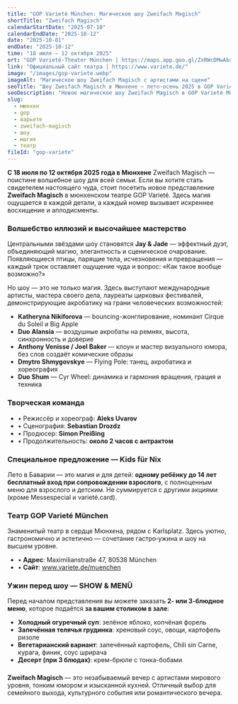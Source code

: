```yaml
---
title: "GOP Varieté München: Магическое шоу Zweifach Magisch"
shortTitle: "Zweifach Magisch"
calendarStartDate: "2025-07-18"
calendarEndDate: "2025-10-12"
date: "2025-10-01"
endDate: "2025-10-12"
time: "18 июля – 12 октября 2025"
ort: "GOP Varieté-Theater München | https://maps.app.goo.gl/ZxRWcDMwAbaqQPsm8"
link: "Официальный сайт театра | https://www.variete.de/"
image: "/images/gop-variete.webp"
imageAlt: "Магическое шоу Zweifach Magisch с артистами на сцене"
seoTitle: "Шоу Zweifach Magisch в Мюнхене — лето‑осень 2025 в GOP Varieté"
seoDescription: "Новое магическое шоу Zweifach Magisch в GOP Varieté München: иллюзии, акробатика, юмор и гастрономия. Условия, программа, билетная информация."
slug:
  - мюнхен
  - gop
  - варьете
  - zweifach-magisch
  - шоу
  - магия
  - театр
fileId: "gop-variete"
---
```


**С 18 июля по 12 октября 2025 года в Мюнхене**  Zweifach Magisch — поистине волшебное шоу для всей семьи. Если вы хотите стать свидетелем настоящего чуда, стоит посетить новое представление **Zweifach Magisch** в мюнхенском театре GOP Varieté. Здесь магия ощущается в каждой детали, а каждый номер вызывает искреннее восхищение и аплодисменты.

### Волшебство иллюзий и высочайшее мастерство

Центральными звёздами шоу становятся **Jay & Jade** — эффектный дуэт, объединяющий магию, элегантность и сценическое очарование. Появляющиеся птицы, парящие тела, исчезновения и превращения — каждый трюк оставляет ощущение чуда и вопрос: «Как такое вообще возможно?»

Но шоу — это не только магия. Здесь выступают международные артисты, мастера своего дела, лауреаты цирковых фестивалей, демонстрирующие акробатику на грани человеческих возможностей:

- **Katheryna Nikiforova** — bouncing-жонглирование, номинант Cirque du Soleil и Big Apple  
- **Duo Alansia** — воздушные акробаты на ремнях, высота, синхронность и доверие  
- **Anthony Venisse / Joel Baker** — клоун и мастер визуального юмора, без слов создаёт комические образы  
- **Dmytro Shmygovskye** — Flying Pole: танец, акробатика и хореография  
- **Duo Shum** — Cyr Wheel: динамика и гармония вращения, грация и техника

### Творческая команда

- • Режиссёр и хореограф: **Aleks Uvarov**  
- • Сценография: **Sebastian Drozdz**  
- • Продюсер: **Simon Preißing**  
- • Продолжительность: **около 2 часов с антрактом**

### Специальное предложение — Kids für Nix

Лето в Баварии — это магия и для детей: **одному ребёнку до 14 лет бесплатный вход при сопровождении взрослого**, с полноценным меню для взрослого и детским. Не суммируется с другими акциями (кроме Messespecial и varieté.card).

### Театр GOP Varieté München

Знаменитый театр в сердце Мюнхена, рядом с Karlsplatz. Здесь уютно, гастрономично и эстетично — сочетание гастро‑ужина и шоу на высшем уровне.

- • **Адрес**: Maximilianstraße 47, 80538 München  
- • **Сайт**: www.variete.de/muenchen

### Ужин перед шоу — SHOW & MENÜ

Перед началом представления вы можете заказать **2- или 3‑блюдное меню**, которое подаётся **за вашим столиком в зале**:

- **Холодный огуречный суп**: зелёное яблоко, копчёная форель  
- **Запечённая телячья грудинка**: хреновый соус, овощи, картофель ризоле  
- **Вегетарианский вариант**: запечённый картофель, Chili sin Carne, курага, финик, соус шрирача  
- **Десерт (при 3 блюдах)**: крем-брюле с тонка-бобами

### 

**Zweifach Magisch** — это незабываемый вечер с артистами мирового уровня, тонким юмором и изысканной кухней. Отличный выбор для семейного выхода, культурного события или романтического вечера.
